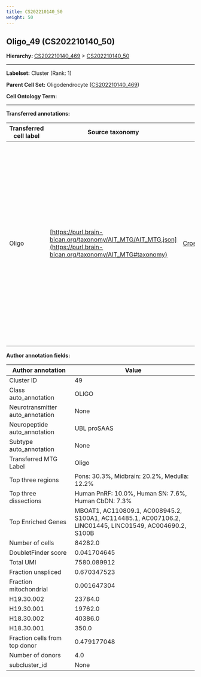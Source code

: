 ```yaml
---
title: CS202210140_50
weight: 50
---
```

## Oligo_49 (CS202210140_50)
<b>Hierarchy: </b>
[CS202210140_469](https://purl.brain-bican.org/taxonomy/CS202210140#CS202210140_469) >
[CS202210140_50](https://purl.brain-bican.org/taxonomy/CS202210140#CS202210140_50)

---


**Labelset:** Cluster (Rank: 1)

**Parent Cell Set:** Oligodendrocyte ([CS202210140_469](https://purl.brain-bican.org/taxonomy/CS202210140#CS202210140_469))



**Cell Ontology Term:** 

[MARKER GENES.]: #


---

[TRANSFERRED ANNOTATIONS.]: #


**Transferred annotations:**

| Transferred cell label | Source taxonomy | Source node accession | Algorithm name | Comment |
|------------------------|-----------------|-----------------------|----------------|---------|
|Oligo|[https://purl.brain-bican.org/taxonomy/AIT_MTG/AIT_MTG.json](https://purl.brain-bican.org/taxonomy/AIT_MTG#taxonomy)|[CrossArea_subclass:491edde6ce](https://purl.brain-bican.org/taxonomy/AIT_MTG#CrossArea_subclass_491edde6ce)||We performed PCA (50 components) on our full dataset, trained a random forest classifier (scikit-learn, class_ weight=‘balanced’, max_depth=50) on the MTG labels, and then predicted labels for all cells. We labeled each cluster with the mode of its constituent cells if two conditions were met: more than 0.8 of predicted labels matched the mode, and the mean probability of these pre- dictions was greater than 0.8.|

[AUTHOR ANNOTATION FIELDS.]: #


**Author annotation fields:**

| Author annotation | Value |
|-------------------|-------|
|Cluster ID|49|
|Class auto_annotation|OLIGO|
|Neurotransmitter auto_annotation|None|
|Neuropeptide auto_annotation|UBL proSAAS|
|Subtype auto_annotation|None|
|Transferred MTG Label|Oligo|
|Top three regions|Pons: 30.3%, Midbrain: 20.2%, Medulla: 12.2%|
|Top three dissections|Human PnRF: 10.0%, Human SN: 7.6%, Human CbDN: 7.3%|
|Top Enriched Genes|MBOAT1, AC110809.1, AC008945.2, S100A1, AC114485.1, AC007106.2, LINC01445, LINC01549, AC004690.2, S100B|
|Number of cells|84282.0|
|DoubletFinder score|0.041704645|
|Total UMI|7580.089912|
|Fraction unspliced|0.670347523|
|Fraction mitochondrial|0.001647304|
|H19.30.002|23784.0|
|H19.30.001|19762.0|
|H18.30.002|40386.0|
|H18.30.001|350.0|
|Fraction cells from top donor|0.479177048|
|Number of donors|4.0|
|subcluster_id|None|
